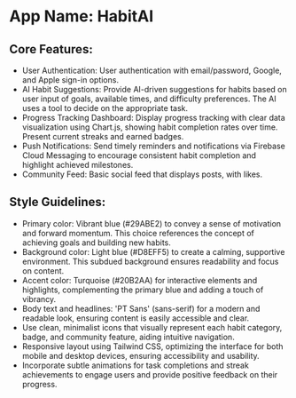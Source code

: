 # **App Name**: HabitAI

## Core Features:

- User Authentication: User authentication with email/password, Google, and Apple sign-in options.
- AI Habit Suggestions: Provide AI-driven suggestions for habits based on user input of goals, available times, and difficulty preferences. The AI uses a tool to decide on the appropriate task.
- Progress Tracking Dashboard: Display progress tracking with clear data visualization using Chart.js, showing habit completion rates over time. Present current streaks and earned badges.
- Push Notifications: Send timely reminders and notifications via Firebase Cloud Messaging to encourage consistent habit completion and highlight achieved milestones.
- Community Feed: Basic social feed that displays posts, with likes.

## Style Guidelines:

- Primary color: Vibrant blue (#29ABE2) to convey a sense of motivation and forward momentum. This choice references the concept of achieving goals and building new habits.
- Background color: Light blue (#D8EFF5) to create a calming, supportive environment. This subdued background ensures readability and focus on content.
- Accent color: Turquoise (#20B2AA) for interactive elements and highlights, complementing the primary blue and adding a touch of vibrancy.
- Body text and headlines: 'PT Sans' (sans-serif) for a modern and readable look, ensuring content is easily accessible and clear.
- Use clean, minimalist icons that visually represent each habit category, badge, and community feature, aiding intuitive navigation.
- Responsive layout using Tailwind CSS, optimizing the interface for both mobile and desktop devices, ensuring accessibility and usability.
- Incorporate subtle animations for task completions and streak achievements to engage users and provide positive feedback on their progress.